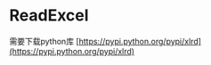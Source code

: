 ReadExcel
=========

需要下载python库 [https://pypi.python.org/pypi/xlrd](https://pypi.python.org/pypi/xlrd)
